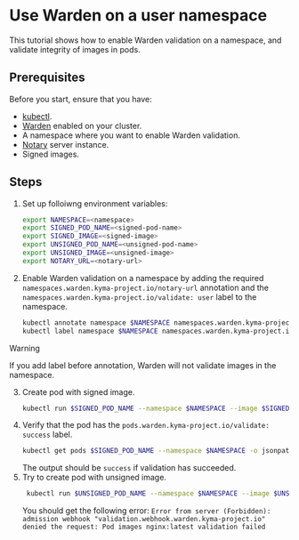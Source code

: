 # Use Warden on a user namespace

This tutorial shows how to enable Warden validation on a namespace, and validate integrity of images in pods.

## Prerequisites

Before you start, ensure that you have:

- [kubectl](https://kubernetes.io/docs/tasks/tools/install-kubectl/).
- [Warden](/warden/user/00-00-overview-warden.md) enabled on your cluster.
- A namespace where you want to enable Warden validation.
- [Notary](https://github.com/notaryproject/notary) server instance.
- Signed images.

## Steps

1. Set up folloiwng environment variables:
   ```bash
   export NAMESPACE=<namespace>
   export SIGNED_POD_NAME=<signed-pod-name>
   export SIGNED_IMAGE=<signed-image>
   export UNSIGNED_POD_NAME=<unsigned-pod-name>
   export UNSIGNED_IMAGE=<unsigned-image>
   export NOTARY_URL=<notary-url>
   ```
2. Enable Warden validation on a namespace by adding the required `namespaces.warden.kyma-project.io/notary-url` annotation and the `namespaces.warden.kyma-project.io/validate: user` label to the namespace.

   ```bash
   kubectl annotate namespace $NAMESPACE namespaces.warden.kyma-project.io/notary-url=$NOTARY_URL
   kubectl label namespace $NAMESPACE namespaces.warden.kyma-project.io/validate=user
   ```

> [!WARNING]
> If you add label before annotation, Warden will not validate images in the namespace.

3. Create pod with signed image.
   ```bash
   kubectl run $SIGNED_POD_NAME --namespace $NAMESPACE --image $SIGNED_IMAGE
   ```
4. Verify that the pod has the `pods.warden.kyma-project.io/validate: success` label.
   ```bash
   kubectl get pods $SIGNED_POD_NAME --namespace $NAMESPACE -o jsonpath='{.metadata.labels.pods\.warden\.kyma-project\.io/validate}'
   ```
   The output should be `success` if validation has succeeded.
5. Try to create pod with unsigned image.
   ```bash
    kubectl run $UNSIGNED_POD_NAME --namespace $NAMESPACE --image $UNSIGNED_IMAGE
   ```
   You should get the following error:
   `Error from server (Forbidden): admission webhook "validation.webhook.warden.kyma-project.io" denied the request: Pod images nginx:latest validation failed`
